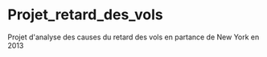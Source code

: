 # Projet_retard_des_vols
Projet  d'analyse des causes du retard des vols en partance de New York en 2013
